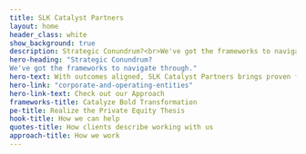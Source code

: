 ```yaml
---
title: SLK Catalyst Partners
layout: home
header_class: white
show_background: true
description: Strategic Conundrum?<br>We've got the frameworks to navigate through.
hero-heading: "Strategic Conundrum?
We've got the frameworks to navigate through."
hero-text: With outcomes aligned, SLK Catalyst Partners brings proven frameworks to empower both private equity sponsors– their portfolio companies–and standalone companies
hero-link: "corporate-and-operating-entities"
hero-link-text: Check out our Approach
frameworks-title: Catalyze Bold Transformation
pe-title: Realize the Private Equity Thesis
hook-title: How we can help
quotes-title: How clients describe working with us
approach-title: How we work          
---
```

